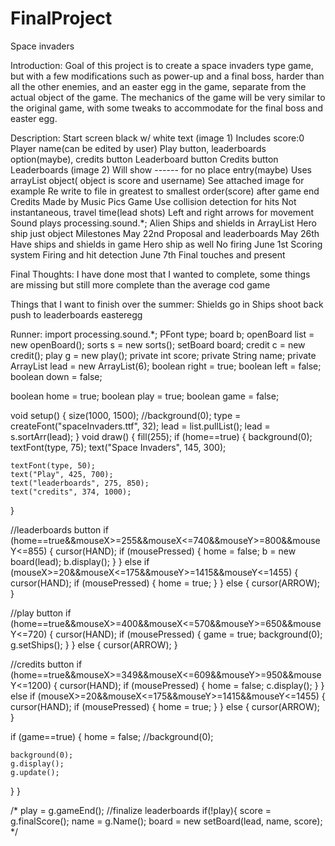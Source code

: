 # FinalProject
Space invaders



Introduction:
Goal of this project is to create a space invaders type game, but with a few modifications such as power-up and a final boss, harder than all the other enemies, and an easter egg in the game, separate from the actual object of the game. The mechanics of the game will be very similar to  the original game, with some tweaks to accommodate for the final boss and easter egg. 


Description:
 Start screen black w/ white text (image 1)
Includes score:0
Player name(can be edited by user)
Play button, leaderboards option(maybe), credits button
Leaderboard button
Credits button
Leaderboards  (image 2)
Will show ------ for no place entry(maybe)
Uses arrayList object( object is score and username)
See attached image for example
Re write to file in greatest to smallest order(score) after game end
Credits
Made by
Music
Pics
Game
Use collision detection for hits
Not  instantaneous, travel time(lead shots)
Left and right arrows for movement
Sound plays processing.sound.*;
Alien Ships and shields in ArrayList
Hero ship just object
Milestones
May 22nd
Proposal and leaderboards
May 26th 
Have ships and shields in game
Hero ship as well
No firing
June 1st
Scoring system
Firing and hit detection
June 7th
Final touches and present


Final Thoughts: 
I have done most that I wanted to complete, some things are missing but still more complete than the average cod game

Things that I want to finish over the summer:
Shields go in
Ships shoot back
push to leaderboards
easteregg


Runner:
import processing.sound.*;
PFont type;
board b;
openBoard list = new openBoard();
sorts s = new sorts();
setBoard board;
credit c = new credit();
play g = new play();
private int score;
private String name;
private ArrayList<leaderboards> lead = new ArrayList<leaderboards>(6);
boolean right = true;
boolean left = false;
boolean down = false;

boolean home = true;
boolean play = true;
boolean game = false;



void setup() {
  size(1000, 1500);
  //background(0);
  type = createFont("spaceInvaders.ttf", 32);
  lead = list.pullList();
  lead = s.sortArr(lead);
}
void draw() {
  fill(255);
  if (home==true) {
    background(0);
    textFont(type, 75);
    text("Space Invaders", 145, 300);

    textFont(type, 50);
    text("Play", 425, 700);
    text("leaderboards", 275, 850);
    text("credits", 374, 1000);
  }

  //leaderboards button
  if (home==true&&mouseX>=255&&mouseX<=740&&mouseY>=800&&mouseY<=855) {
    cursor(HAND);
    if (mousePressed) {
      home = false;
      b = new board(lead);
      b.display();
    }
  } else if (mouseX>=20&&mouseX<=175&&mouseY>=1415&&mouseY<=1455) {
    cursor(HAND);
    if (mousePressed) {
      home = true;
    }
  } else {
    cursor(ARROW);
  }


  //play button
  if (home==true&&mouseX>=400&&mouseX<=570&&mouseY>=650&&mouseY<=720) {
    cursor(HAND);
    if (mousePressed) {
      game = true;
      background(0);
      g.setShips();
    }
  } else {
    cursor(ARROW);
  }




  //credits button
  if (home==true&&mouseX>=349&&mouseX<=609&&mouseY>=950&&mouseY<=1200) {
    cursor(HAND);
    if (mousePressed) {
      home = false;
      c.display();
    }
  } else if (mouseX>=20&&mouseX<=175&&mouseY>=1415&&mouseY<=1455) {
    cursor(HAND);
    if (mousePressed) {
      home = true;
    }
  } else {
    cursor(ARROW);
  }

  if (game==true) {
    home = false;
    //background(0);
    
    background(0);
    g.display();
    g.update();
   
    
  }
}



/*
 play = g.gameEnd();
 //finalize leaderboards
 if(!play){
 score = g.finalScore();
 name = g.Name();
 board = new setBoard(lead, name, score);
 */
